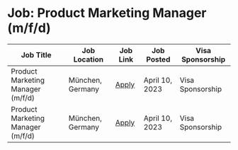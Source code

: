# Job: Product Marketing Manager (m/f/d)

| Job Title | Job Location | Job Link | Job Posted | Visa Sponsorship |
| --- | --- | --- | --- | --- |
| Product Marketing Manager (m/f/d) | München, Germany | [Apply](https://twaice.jobs.personio.com/job/1054146?display=en) | April 10, 2023 | Visa Sponsorship |
| Product Marketing Manager (m/f/d) | München, Germany | [Apply](https://twaice.jobs.personio.com/job/1054146?display=en) | April 10, 2023 | Visa Sponsorship |
